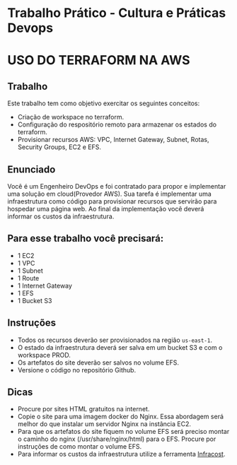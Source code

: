 # Trabalho Prático - Cultura e Práticas Devops

# USO DO TERRAFORM NA AWS


## Trabalho 
Este trabalho tem como objetivo exercitar os seguintes conceitos: 
- Criação de workspace no terraform. 
- Configuração do respositório remoto para armazenar os estados do terraform. 
- Provisionar recursos AWS: VPC, Internet Gateway, Subnet, Rotas, Security Groups, EC2 e EFS. 

## Enunciado 
Você é um Engenheiro DevOps e foi contratado para propor e implementar uma solução em cloud(Provedor AWS). Sua tarefa é implementar uma infraestrutura como código para provisionar recursos que servirão para hospedar uma página web. Ao final da implementação você deverá informar os custos da infraestrutura. 

## Para esse trabalho você precisará: 
- 1 EC2 
- 1 VPC 
- 1 Subnet 
- 1 Route 
- 1 Internet Gateway 
- 1 EFS 
- 1 Bucket S3 

## Instruções 
- Todos os recursos deverão ser provisionados na região `us-east-1`.
- O estado da infraestrutura deverá ser salva em um bucket S3 e com o workspace PROD. 
- Os artefatos do site deverão ser salvos no volume EFS. 
- Versione o código no repositório Github. 

## Dicas 
- Procure por sites HTML gratuitos na internet. 
- Copie o site para uma imagem docker do Nginx. Essa abordagem será melhor do que instalar um servidor Nginx na instância EC2. 
- Para que os artefatos do site fiquem no volume EFS será preciso montar o caminho do nginx (/usr/share/nginx/html) para o EFS. Procure por instruções de como montar o volume EFS. 
- Para informar os custos da infraestrutura utilize a ferramenta [Infracost](https://www.infracost.io/). 
